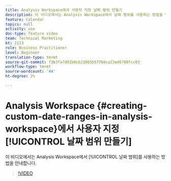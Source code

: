 ```yaml
---
title: Analysis Workspace에서 사용자 지정 날짜 범위 만들기
description: 이 비디오에서는 Analysis Workspace에서 날짜 범위를 사용하는 방법을 안내합니다.
feature: Calendar
topics: null
activity: use
doc-type: feature video
team: Technical Marketing
kt: 2113
role: Business Practitioner
level: Beginner
translation-type: tm+mt
source-git-commit: f3b3fa7d91b0cb21005b57768ca23ed6700fcc03
workflow-type: tm+mt
source-wordcount: '44'
ht-degree: 2%

---
```



# Analysis Workspace {#creating-custom-date-ranges-in-analysis-workspace}에서 사용자 지정 [!UICONTROL 날짜 범위 만들기]

이 비디오에서는 Analysis Workspace에서 [!UICONTROL 날짜 범위]를 사용하는 방법을 안내합니다.

>[!VIDEO](https://video.tv.adobe.com/v/23975/?quality=12)
